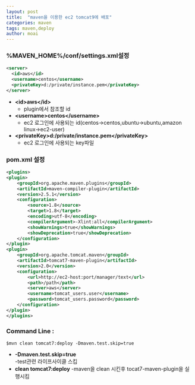 ```yaml
---
layout: post
title:  "maven을 이용한 ec2 tomcat9에 배포"
categories: maven
tags: maven,deploy
author: moai
---
```


### %MAVEN_HOME%/conf/settings.xml설정
```xml
<server>
  <id>aws</id>
  <username>centos</username>
  <privateKey>d:/private/instance.pem</privateKey>
</server>
```
- **\<id>aws\</id>**
    - plugin에서 참조할 id 
- **\<username>centos\</username>**
    - ec2 로그인에 사용되는 id(centos->centos,ubuntu->ubuntu,amazon linux->ec2-user)
- **\<privateKey>d:/private/instance.pem<\/privateKey>**
    - ec2 로그인에 사용되는 key파일  
    
### pom.xml 설정
   
```xml
<plugins>
<plugin>
    <groupId>org.apache.maven.plugins</groupId>
    <artifactId>maven-compiler-plugin</artifactId>
    <version>2.5.1</version>
    <configuration>
        <source>1.8</source>
        <target>1.8</target>
        <encoding>utf-8</encoding>
        <compilerArgument>-Xlint:all</compilerArgument>
        <showWarnings>true</showWarnings>
        <showDeprecation>true</showDeprecation>
    </configuration>
</plugin>
<plugin>
    <groupId>org.apache.tomcat.maven</groupId>
    <artifactId>tomcat7-maven-plugin</artifactId>
    <version>2.0</version>
    <configuration>
        <url>http://ec2-host:port/manager/text</url>
        <path>/path</path>
        <server>aws</server>
        <username>tomcat_users.user</username>
        <password>tomcat_users.password</password>
    </configuration>
</plugin>
</plugins>

```
  
### Command Line :

```
$mvn clean tomcat7:deploy -Dmaven.test.skip=true
```

- **-Dmaven.test.skip=true**  
    -test관련 라이프사이클 스킵
- **clean tomcat7:deploy**
    -maven을 clean 시킨후 tocat7-maven-plugin을 실행시킴

